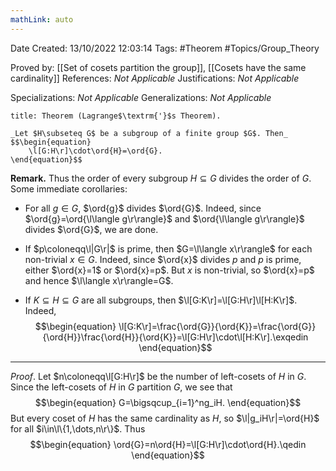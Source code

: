```yaml
---
mathLink: auto
---
```


<div class="topSpace"></div>

Date Created: 13/10/2022 12:03:14
Tags: #Theorem #Topics/Group_Theory

Proved by: [[Set of cosets partition the group]], [[Cosets have the same cardinality]]
References: _Not Applicable_
Justifications: _Not Applicable_

Specializations: _Not Applicable_
Generalizations: _Not Applicable_

``` ad-Theorem
title: Theorem (Lagrange$\textrm{'}$s Theorem).

_Let $H\subseteq G$ be a subgroup of a finite group $G$. Then_
$$\begin{equation}
    \l[G:H\r]\cdot\ord{H}=\ord{G}.
\end{equation}$$

```

**Remark.** Thus the order of every subgroup $H\subseteq G$ divides the order of $G$. Some immediate corollaries:
* For all $g\in G$, $\ord{g}$ divides $\ord{G}$. Indeed, since $\ord{g}=\ord{\l\langle g\r\rangle}$ and $\ord{\l\langle g\r\rangle}$ divides $\ord{G}$, we are done.

* If $p\coloneqq\l|G\r|$ is prime, then $G=\l\langle x\r\rangle$ for each non-trivial $x\in G$. Indeed, since $\ord{x}$ divides $p$ and $p$ is prime, either $\ord{x}=1$ or $\ord{x}=p$. But $x$ is non-trivial, so $\ord{x}=p$ and hence $\l\langle x\r\rangle=G$.
* If $K\subseteq H\subseteq G$ are all subgroups, then $\l[G:K\r]=\l[G:H\r]\l[H:K\r]$. Indeed, 
$$\begin{equation}
    \l[G:K\r]=\frac{\ord{G}}{\ord{K}}=\frac{\ord{G}}{\ord{H}}\frac{\ord{H}}{\ord{K}}=\l[G:H\r]\cdot\l[H:K\r].\exqedin
\end{equation}$$

---

_Proof_. Let $n\coloneqq\l[G:H\r]$ be the number of left-cosets of $H$ in $G$. Since the left-cosets of $H$ in $G$ partition $G$, we see that
$$\begin{equation}
    G=\bigsqcup_{i=1}^ng_iH.
\end{equation}$$
But every coset of $H$ has the same cardinality as $H$, so $\l|g_iH\r|=\ord{H}$ for all $i\in\l\{1,\dots,n\r\}$. Thus
$$\begin{equation}
    \ord{G}=n\ord{H}=\l[G:H\r]\cdot\ord{H}.\qedin
\end{equation}$$
